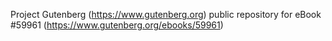 Project Gutenberg (https://www.gutenberg.org) public repository for
eBook #59961 (https://www.gutenberg.org/ebooks/59961)

